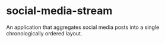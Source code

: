 social-media-stream
===================

An application that aggregates social media posts into a single chronologically ordered layout.
